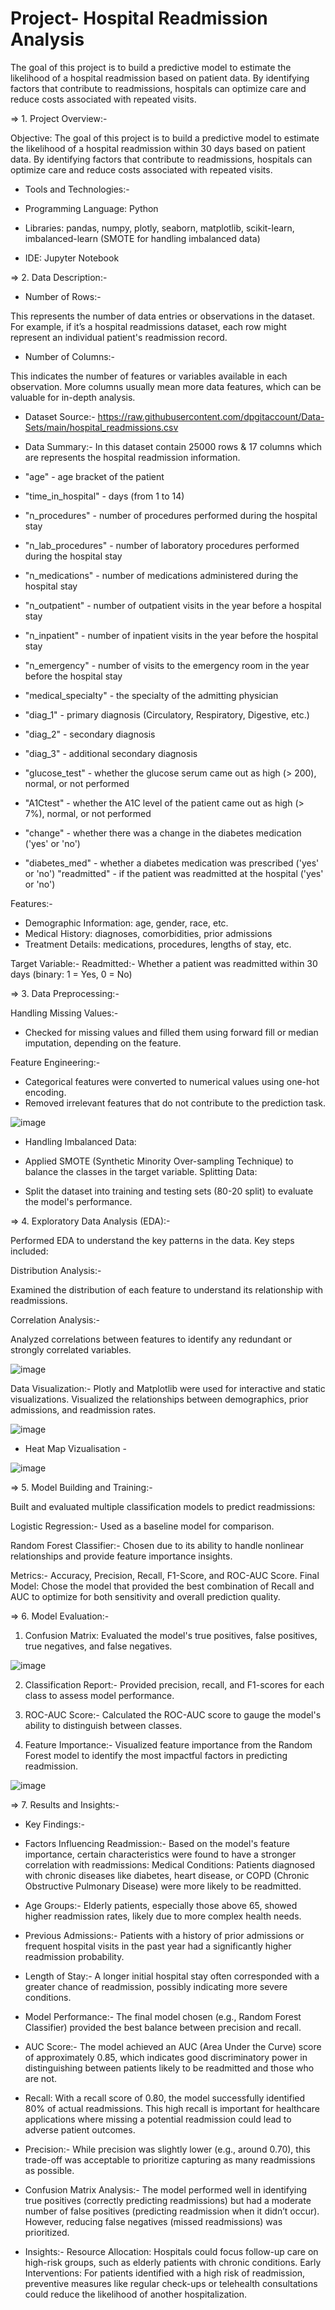 # Project- Hospital Readmission Analysis
The goal of this project is to build a predictive model to estimate the likelihood of a hospital readmission based on patient data. By identifying factors that contribute to readmissions, hospitals can optimize care and reduce costs associated with repeated visits.

⇒ 1. Project Overview:-

Objective: The goal of this project is to build a predictive model to estimate the likelihood of a hospital readmission within 30 days based on patient data. By identifying factors that contribute to readmissions, hospitals can optimize care and reduce costs associated with repeated visits.

- Tools and Technologies:-

- Programming Language: Python
- Libraries: pandas, numpy, plotly, seaborn, matplotlib, scikit-learn, imbalanced-learn (SMOTE for handling imbalanced data)
- IDE: Jupyter Notebook

⇒ 2. Data Description:-

- Number of Rows:-

This represents the number of data entries or observations in the dataset. For example, if it’s a hospital readmissions dataset, each row might represent an individual patient's readmission record.


- Number of Columns:-

This indicates the number of features or variables available in each observation. More columns usually mean more data features, which can be valuable for in-depth analysis.
 
- Dataset Source:- https://raw.githubusercontent.com/dpgitaccount/Data-Sets/main/hospital_readmissions.csv

- Data Summary:- In this dataset contain 25000 rows & 17 columns which are represents the hospital readmission information.


- "age" - age bracket of the patient
- "time_in_hospital" - days (from 1 to 14)
- "n_procedures" - number of procedures performed during the hospital stay
- "n_lab_procedures" - number of laboratory procedures performed during the hospital stay
- "n_medications" - number of medications administered during the hospital stay
- "n_outpatient" - number of outpatient visits in the year before a hospital stay
- "n_inpatient" - number of inpatient visits in the year before the hospital stay
- "n_emergency" - number of visits to the emergency room in the year before the hospital stay
- "medical_specialty" - the specialty of the admitting physician
- "diag_1" - primary diagnosis (Circulatory, Respiratory, Digestive, etc.)
- "diag_2" - secondary diagnosis
- "diag_3" - additional secondary diagnosis
- "glucose_test" - whether the glucose serum came out as high (> 200), normal, or not performed
- "A1Ctest" - whether the A1C level of the patient came out as high (> 7%), normal, or not performed
- "change" - whether there was a change in the diabetes medication ('yes' or 'no')
- "diabetes_med" - whether a diabetes medication was prescribed ('yes' or 'no') "readmitted" - if the patient was readmitted at the hospital ('yes' or 'no')


Features:-
- Demographic Information: age, gender, race, etc.
- Medical History: diagnoses, comorbidities, prior admissions
- Treatment Details: medications, procedures, lengths of stay, etc.
  
Target Variable:-
Readmitted:-
Whether a patient was readmitted within 30 days (binary: 1 = Yes, 0 = No)

⇒ 3. Data Preprocessing:-

   
Handling Missing Values:-

- Checked for missing values and filled them using forward fill or median imputation, depending on the feature.

Feature Engineering:-

- Categorical features were converted to numerical values using one-hot encoding.
- Removed irrelevant features that do not contribute to the prediction task.

![image](https://github.com/user-attachments/assets/898d6eb1-5a23-4c80-b067-23f08287d264)


  
- Handling Imbalanced Data:

- Applied SMOTE (Synthetic Minority Over-sampling Technique) to balance the classes in the target variable.
Splitting Data:

- Split the dataset into training and testing sets (80-20 split) to evaluate the model's performance.


⇒ 4. Exploratory Data Analysis (EDA):-
     
     
Performed EDA to understand the key patterns in the data. Key steps included:

Distribution Analysis:-

Examined the distribution of each feature to understand its relationship with readmissions.

Correlation Analysis:-

Analyzed correlations between features to identify any redundant or strongly correlated variables.

![image](https://github.com/user-attachments/assets/0617da54-29e2-420d-8907-35d53905672f)


Data Visualization:-
Plotly and Matplotlib were used for interactive and static visualizations.
Visualized the relationships between demographics, prior admissions, and readmission rates.

![image](https://github.com/user-attachments/assets/670e6238-bed3-4c0b-aa55-a1a23c656173)


- Heat Map Vizualisation -


![image](https://github.com/user-attachments/assets/42a4abc3-7054-4855-8037-b2df9620f461)



⇒ 5. Model Building and Training:-
     
  
Built and evaluated multiple classification models to predict readmissions:

Logistic Regression:-
Used as a baseline model for comparison.

Random Forest Classifier:-
Chosen due to its ability to handle nonlinear relationships and provide feature importance insights.

Metrics:- 
Accuracy, Precision, Recall, F1-Score, and ROC-AUC Score.
Final Model: Chose the model that provided the best combination of Recall and AUC to optimize for both sensitivity and overall prediction quality.


⇒ 6. Model Evaluation:-
     

1. Confusion Matrix:
Evaluated the model's true positives, false positives, true negatives, and false negatives.

![image](https://github.com/user-attachments/assets/2ced655c-8dbd-47ec-a21c-77dbc9b49154)


2. Classification Report:-
Provided precision, recall, and F1-scores for each class to assess model performance.

3. ROC-AUC Score:-
Calculated the ROC-AUC score to gauge the model's ability to distinguish between classes.

4. Feature Importance:-
Visualized feature importance from the Random Forest model to identify the most impactful factors in predicting readmission.


![image](https://github.com/user-attachments/assets/f0833edf-780f-49a9-8c15-6e44fdc61c66)


⇒ 7. Results and Insights:-
     
   
- Key Findings:-

- Factors Influencing Readmission:-
Based on the model's feature importance, certain characteristics were found to have a stronger correlation with readmissions:
Medical Conditions: Patients diagnosed with chronic diseases like diabetes, heart disease, or COPD (Chronic Obstructive Pulmonary Disease) were more likely to be readmitted.

- Age Groups:-
Elderly patients, especially those above 65, showed higher readmission rates, likely due to more complex health needs.

- Previous Admissions:-
Patients with a history of prior admissions or frequent hospital visits in the past year had a significantly higher readmission probability.

- Length of Stay:- 
A longer initial hospital stay often corresponded with a greater chance of readmission, possibly indicating more severe conditions.

- Model Performance:-
The final model chosen (e.g., Random Forest Classifier) provided the best balance between precision and recall.

- AUC Score:- 
The model achieved an AUC (Area Under the Curve) score of approximately 0.85, which indicates good discriminatory power in distinguishing between patients likely to be readmitted and those who are not.

- Recall:
With a recall score of 0.80, the model successfully identified 80% of actual readmissions. This high recall is important for healthcare applications where missing a potential readmission could lead to adverse patient outcomes.

- Precision:-
While precision was slightly lower (e.g., around 0.70), this trade-off was acceptable to prioritize capturing as many readmissions as possible.


- Confusion Matrix Analysis:-
The model performed well in identifying true positives (correctly predicting readmissions) but had a moderate number of false positives (predicting readmission when it didn’t occur). However, reducing false negatives (missed readmissions) was prioritized.

- Insights:-
Resource Allocation: Hospitals could focus follow-up care on high-risk groups, such as elderly patients with chronic conditions.
Early Interventions: For patients identified with a high risk of readmission, preventive measures like regular check-ups or telehealth consultations could reduce the likelihood of another hospitalization.
